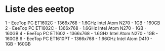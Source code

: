 # Liste des eeetop
1 - EeeTop PC ET1602C  - 1366x768 - 1.6GHz Intel Atom N270  - 1GB - 160GB
2 - EeeTop PC ET1602C  - 1366x768 - 1.6GHz Intel Atom N270  - 1GB - 160GB
4 - EeeTop PC ET1602   - 1366x768 - 1.6GHz Intel Atom N270  - 1GB - 160GB
6 - EeeTop PC ET1610PT - 1366x768 - 1.66GHz Intel Atom D410 - 1GB - 160GB